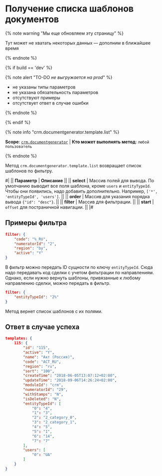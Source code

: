 # Получение списка шаблонов документов

{% note warning "Мы еще обновляем эту страницу" %}

Тут может не хватать некоторых данных — дополним в ближайшее время

{% endnote %}

{% if build == 'dev' %}

{% note alert "TO-DO _не выгружается на prod_" %}

- не указаны типы параметров
- не указана обязательность параметров
- отсутствуют примеры
- отсутствует ответ в случае ошибки

{% endnote %}

{% endif %}

{% note info "crm.documentgenerator.template.list" %}

**Scope**: [`crm.documentgenerator`](../../../scopes/permissions.md) | **Кто может выполнять метод**: `любой пользователь`

{% endnote %}

Метод `crm.documentgenerator.template.list` возвращает список шаблонов по фильтру.

#|
|| **Параметр** | **Описание** ||
|| **select** | Массив полей для вывода. По умолчанию выводит все поля шаблона, кроме `users` и `entityTypeId`. Чтобы они появились, надо добавить дополнительно. Например, `['*', 'entityTypeId', 'users']`. ||
|| **order** | Массив для указания порядка вывода `{"id": "desc"}`. ||
|| **filter** | Массив для фильтрации. ||
|| **start** | `offset` для постраничной навигации. ||
|#

## Примеры фильтра

```json
filter: {
    "code": "%_RU",
    "numeratorId": "2",
    "region": "by",
    "active": "Y"
}
```

В фильтр можно передать ID сущности по ключу `entityTypeId`. Сюда надо передавать код сделки с учетом фильтрации по направлениям. Однако, если нужно вернуть шаблоны, привязанные к любому направлению сделки, можно передать в фильтр.

```json
filter: {
    "entityTypeId": "2%"
}
```

Метод вернет список шаблонов с их полями.

## Ответ в случае успеха

```json
templates: {
    115: {
        "id": "115",
        "active": "Y",
        "name": "Акт (Россия)",
        "code": "ACT_RU",
        "region": "ru",
        "sort": "100",
        "createTime": "2018-06-05T13:07:12+02:00",
        "updateTime": "2018-09-06T14:26:24+02:00",
        "moduleId": "crm",
        "numeratorId": "29",
        "withStamps": "N",
        "isDeleted": "N",
        "entityTypeId": [
            "0": "4",
            "1": "3",
            "2": "2_category_0",
            "3": "2_category_1",
            "4": "5",
            "5": "1",
            "6": "14",
            "7": "7"
        ],
        "users": [
            "0": "UA"
        ]
    }
}
```